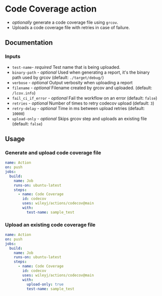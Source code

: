 # Code Coverage action

- _optionally_ generate a code coverage file using `grcov`.
- Uploads a code coverage file with retries in case of failure.

## Documentation

### Inputs

- `test-name`- _required_ Test name that is being uploaded.
- `binary-path` - _optional_ Used when generating a report, it's the binary path used by grcov (default: `./target/debug/`)
- `verbose` - _optional_ Output verbosity when uploading a report
- `filename` - _optional_ Filename created by grcov and uploaded. (default: `/lcov.info`)
- `fail_ci_if_error` - _optional_ Fail the workflow on an error (default: `false`)
- `retries` - _optional_ Number of times to retry codecov upload (default: `3`)
- `retry-delay` - _optional_ Time in ms between upload retries (default: `10000`)
- `upload-only` - _optional_ Skips grcov step and uploads an existing file (default: `false`)

## Usage

### Generate and upload code coverage file

```yaml
name: Action
on: push
jobs:
  build:
    name: Job
    runs-on: ubuntu-latest
    steps:
      - name: Code Coverage
        id: codecov
        uses: wileyj/actions/codecov@main
        with:
          test-name: sample_test
```

### Upload an existing code coverage file

```yaml
name: Action
on: push
jobs:
  build:
    name: Job
    runs-on: ubuntu-latest
    steps:
      - name: Code Coverage
        id: codecov
        uses: wileyj/actions/codecov@main
        with:
          upload-only: true
          test-name: sample_test
```
